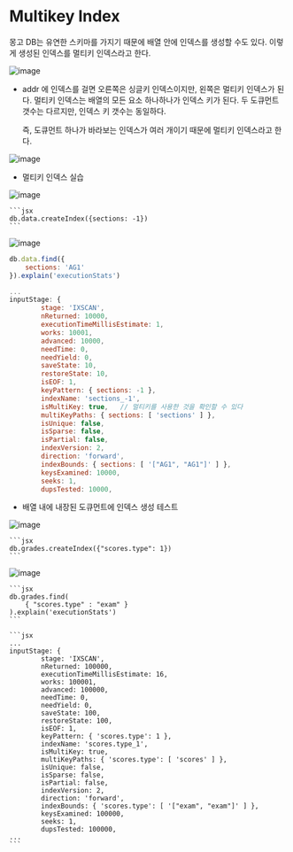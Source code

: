 # Multikey Index

몽고 DB는 유연한 스키마를 가지기 때문에 배열 안에 인덱스를 생성할 수도 있다. 이렇게 생성된 인덱스를 멀티키 인덱스라고 한다.

![image](https://user-images.githubusercontent.com/57317290/216246988-c626998c-1d8b-411b-823d-0798b54fca96.png)

- addr 에 인덱스를 걸면 오른쪽은 싱글키 인덱스이지만, 왼쪽은 멀티키 인덱스가 된다. 멀티키 인덱스는 배열의 모든 요소 하나하나가 인덱스 키가 된다. 두 도큐먼트 갯수는 다르지만, 인덱스 키 갯수는 동일하다.
    
    즉, 도큐먼트 하나가 바라보는 인덱스가 여러 개이기 때문에 멀티키 인덱스라고 한다.
    
![image](https://user-images.githubusercontent.com/57317290/216247015-66505e0f-4985-4848-a655-c576033d0681.png)
    

- 멀티키 인덱스 실습
    
![image](https://user-images.githubusercontent.com/57317290/216247035-b9e7fcfc-1c3d-49ce-b658-273bb0f0d428.png)
    
    ```jsx
    db.data.createIndex({sections: -1})
    ```
    
![image](https://user-images.githubusercontent.com/57317290/216247059-9c312cb0-8363-4bed-8a67-d36071043908.png)
    

```jsx
db.data.find({
    sections: 'AG1'
}).explain('executionStats')
```

```jsx
...
inputStage: {
        stage: 'IXSCAN',
        nReturned: 10000,
        executionTimeMillisEstimate: 1,
        works: 10001,
        advanced: 10000,
        needTime: 0,
        needYield: 0,
        saveState: 10,
        restoreState: 10,
        isEOF: 1,
        keyPattern: { sections: -1 },
        indexName: 'sections_-1',
        isMultiKey: true,   // 멀티키를 사용한 것을 확인할 수 있다
        multiKeyPaths: { sections: [ 'sections' ] },
        isUnique: false,
        isSparse: false,
        isPartial: false,
        indexVersion: 2,
        direction: 'forward',
        indexBounds: { sections: [ '["AG1", "AG1"]' ] },
        keysExamined: 10000,
        seeks: 1,
        dupsTested: 10000,
```

- 배열 내에 내장된 도큐먼트에 인덱스 생성 테스트
    
![image](https://user-images.githubusercontent.com/57317290/216247089-9a8c78d4-689d-41ef-809e-8cfb313fc202.png)
    
    ```jsx
    db.grades.createIndex({"scores.type": 1})
    ```
    
![image](https://user-images.githubusercontent.com/57317290/216247112-3b855fbb-acf7-4bc0-88aa-0232d758b06f.png)
    
    ```jsx
    db.grades.find(
        { "scores.type" : "exam" }
    ).explain('executionStats')
    ```
    
    ```jsx
    ...
    inputStage: {
            stage: 'IXSCAN',
            nReturned: 100000,
            executionTimeMillisEstimate: 16,
            works: 100001,
            advanced: 100000,
            needTime: 0,
            needYield: 0,
            saveState: 100,
            restoreState: 100,
            isEOF: 1,
            keyPattern: { 'scores.type': 1 },
            indexName: 'scores.type_1',
            isMultiKey: true,
            multiKeyPaths: { 'scores.type': [ 'scores' ] },
            isUnique: false,
            isSparse: false,
            isPartial: false,
            indexVersion: 2,
            direction: 'forward',
            indexBounds: { 'scores.type': [ '["exam", "exam"]' ] },
            keysExamined: 100000,
            seeks: 1,
            dupsTested: 100000,
    ...
    ```
